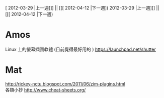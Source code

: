 [ 2012-03-29 |上一週]]] || [[[ 2012-04-12 |下一週]( 2012-03-29 |上一週]]] || [[[ 2012-04-12 |下一週)



# Amos

Linux 上的螢幕擷圖軟體 (目前覺得最好用的 )
<https://launchpad.net/shutter>  
# Mat

<http://rickey-nctu.blogspot.com/2011/06/zim-plugins.html>  
各類小抄
<http://www.cheat-sheets.org/>  
